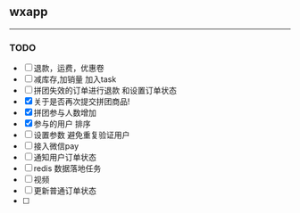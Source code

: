 ## wxapp
-------
### TODO

- [ ] 退款，运费，优惠卷
- [ ] 减库存,加销量 加入task
- [ ] 拼团失效的订单进行退款 和设置订单状态
- [x] 关于是否再次提交拼团商品!
- [x] 拼团参与人数增加
- [x] 参与的用户 排序
- [ ] 设置参数 避免重复验证用户
- [ ] 接入微信pay
- [ ] 通知用户订单状态
- [ ] redis 数据落地任务
- [ ] 视频
- [ ] 更新普通订单状态
- [ ] 